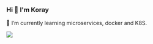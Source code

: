 ### Hi 👋 I'm Koray

🌱 I’m currently learning microservices, docker and K8S.

![](https://komarev.com/ghpvc/?username=korayaks)
<!--
**korayaks/korayaks** is a ✨ _special_ ✨ repository because its `README.md` (this file) appears on your GitHub profile.

Here are some ideas to get you started:

- 🔭 I’m currently working on ...
- 🌱 I’m currently learning ...
- 👯 I’m looking to collaborate on ...
- 🤔 I’m looking for help with ...
- 💬 Ask me about ...
- 📫 How to reach me: ...
- 😄 Pronouns: ...
- ⚡ Fun fact: ...
-->

